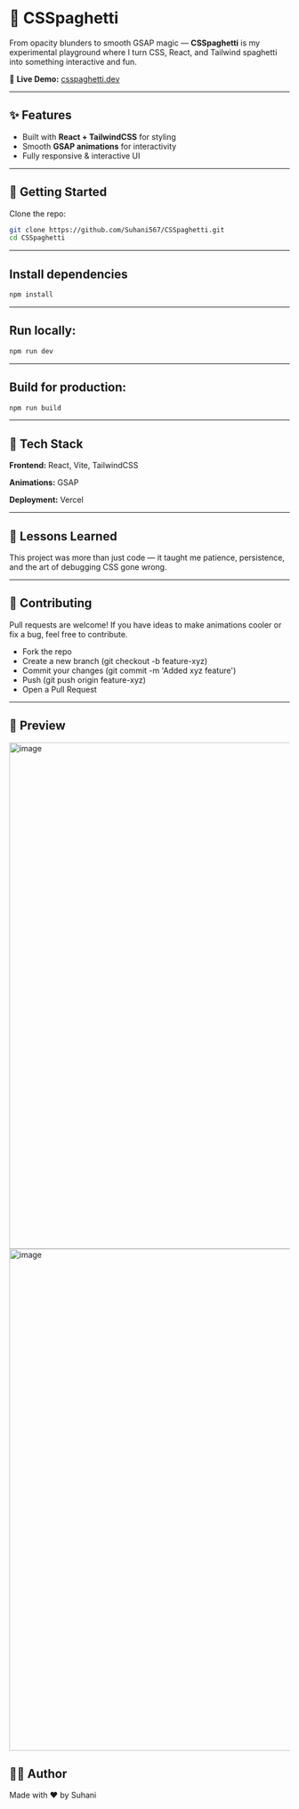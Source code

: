 # 🍝 CSSpaghetti  

From opacity blunders to smooth GSAP magic — **CSSpaghetti** is my experimental playground where I turn CSS, React, and Tailwind spaghetti into something interactive and fun.  

🔗 **Live Demo:** [csspaghetti.dev](https://csspaghetti.dev)  

---

## ✨ Features  
- Built with **React + TailwindCSS** for styling  
- Smooth **GSAP animations** for interactivity  
- Fully responsive & interactive UI  

---

## 🚀 Getting Started  

Clone the repo:  
```bash
git clone https://github.com/Suhani567/CSSpaghetti.git
cd CSSpaghetti
```
---

## Install dependencies
```bash
npm install
```
---
## Run locally:
```bash
npm run dev
```
---
## Build for production:
```bash
npm run build
```
---

## 📂 Tech Stack
**Frontend:** React, Vite, TailwindCSS

**Animations:** GSAP

**Deployment:** Vercel

---

## 📝 Lessons Learned
This project was more than just code — it taught me patience, persistence, and the art of debugging CSS gone wrong.

---

## 🤝 Contributing
Pull requests are welcome! If you have ideas to make animations cooler or fix a bug, feel free to contribute.

- Fork the repo
- Create a new branch (git checkout -b feature-xyz)
- Commit your changes (git commit -m 'Added xyz feature')
- Push (git push origin feature-xyz)
- Open a Pull Request

---

## 📸 Preview
<img width="1901" height="910" alt="image" src="https://github.com/user-attachments/assets/cf867659-608c-4e58-891b-d471f469f169" />



<img width="1894" height="902" alt="image" src="https://github.com/user-attachments/assets/377bb58a-9e10-4748-b577-1093fc5516a6" />

## 👩‍💻 Author
Made with ❤️ by Suhani
